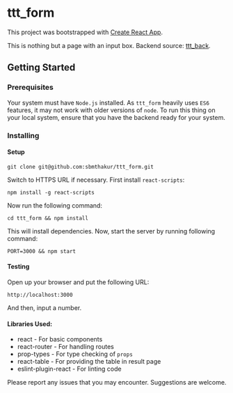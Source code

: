# ttt_form

This project was bootstrapped with [Create React App](https://github.com/facebookincubator/create-react-app).

This is nothing but a page with an input box. Backend source: [ttt_back](https://github.com/sbmthakur/ttt_back).

## Getting Started

### Prerequisites

Your system must have `Node.js` installed. As `ttt_form` heavily uses `ES6` features, it may not work with older versions of `node`. To run this thing on your local system, ensure that you have the backend ready for your system.

### Installing

#### Setup

```
git clone git@github.com:sbmthakur/ttt_form.git
```
Switch to HTTPS URL if necessary. 
First install `react-scripts`:
```
npm install -g react-scripts
```

Now run the following command:

```
cd ttt_form && npm install
```
This will install dependencies. Now, start the server by running following command:
```
PORT=3000 && npm start
```

#### Testing  

Open up your browser and put the following URL:
```
http://localhost:3000
```
And then, input a number.
#### Libraries Used:

* react - For basic components
* react-router - For handling routes
* prop-types - For type checking of `props`
* react-table - For providing the table in result page
* eslint-plugin-react - For linting code

Please report any issues that you may encounter. Suggestions are welcome.

